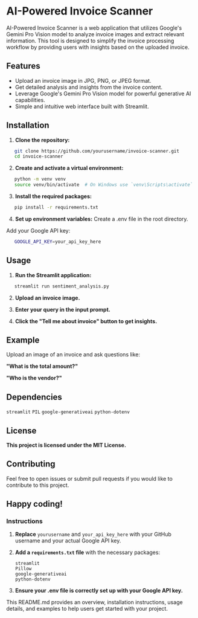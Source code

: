 # AI-Powered Invoice Scanner

AI-Powered Invoice Scanner is a web application that utilizes Google's Gemini Pro Vision model to analyze invoice images and extract relevant information. This tool is designed to simplify the invoice processing workflow by providing users with insights based on the uploaded invoice.

## Features

- Upload an invoice image in JPG, PNG, or JPEG format.
- Get detailed analysis and insights from the invoice content.
- Leverage Google's Gemini Pro Vision model for powerful generative AI capabilities.
- Simple and intuitive web interface built with Streamlit.

## Installation

 1. **Clone the repository:**
  ```bash
     git clone https://github.com/yourusername/invoice-scanner.git
     cd invoice-scanner
  ```

 2. **Create and activate a virtual environment:**
 ```bash
    python -m venv venv
    source venv/bin/activate  # On Windows use `venv\Scripts\activate`
 ```

 3. **Install the required packages:**
 ```bash
    pip install -r requirements.txt
 ```

 4. **Set up environment variables:**
 Create a .env file in the root directory.

 Add your Google API key:
 ```bash
    GOOGLE_API_KEY=your_api_key_here
 ```

## Usage

1. **Run the Streamlit application:**
```bash
   streamlit run sentiment_analysis.py
```

2. **Upload an invoice image.**

3. **Enter your query in the input prompt.**

4. **Click the "Tell me about invoice" button to get insights.**

## Example
Upload an image of an invoice and ask questions like:

**"What is the total amount?"**

**"Who is the vendor?"**

## Dependencies
`streamlit`
`PIL`
`google-generativeai`
`python-dotenv` 

## License

**This project is licensed under the MIT License.**

## Contributing

Feel free to open issues or submit pull requests if you would like to contribute to this project.


## Happy coding!


### Instructions

1. **Replace** `yourusername` and `your_api_key_here` with your GitHub username and your actual Google API key.

2. **Add a `requirements.txt` file** with the necessary packages:

   ```plaintext
   streamlit
   Pillow
   google-generativeai
   python-dotenv
   ```

3. **Ensure your .env file is correctly set up with your Google API key.**

This README.md provides an overview, installation instructions, usage details, and examples to help users get started with your project.



